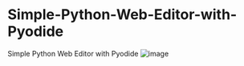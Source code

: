 # Simple-Python-Web-Editor-with-Pyodide
Simple Python Web Editor with Pyodide
![image](https://github.com/user-attachments/assets/bd51c16c-684d-47df-abaa-d26335848852)
